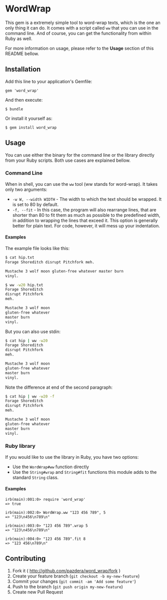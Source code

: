 # WordWrap

This gem is a extremely simple tool to word-wrap texts, which is the one an
only thing it can do. It comes with a script called `ww` that you can use
in the command line. And of course, you can get the functionality from within
Ruby as well.

For more information on usage, please refer to the **Usage** section of this
README bellow.

## Installation

Add this line to your application's Gemfile:

    gem 'word_wrap'

And then execute:

    $ bundle

Or install it yourself as:

    $ gem install word_wrap

## Usage

You can use either the binary for the command line or the library directly
from your Ruby scripts. Both use cases are explained bellow.

### Command Line

When in shell, you can use the `ww` tool (ww stands for word-wrap). It takes
only two arguments:

* `-w W, --width WIDTH` - The width to which the text should be wrapped.
                          It is set to 80 by default.
* `-f, --fit` - In this case, the program will also rearrange lines, that are
                shorter than 80 to fit them as much as possible to the
                predefined width, in addition to wrapping the lines that exceed
                it. This option is generally better for plain text. For code,
                however, it will mess up your indentation.

#### Examples

The example file looks like this:
```bash
$ cat hip.txt
Forage Shoreditch disrupt Pitchfork meh.

Mustache 3 wolf moon gluten-free whatever master burn
vinyl.
```

```bash
$ ww -w20 hip.txt
Forage Shoreditch
disrupt Pitchfork
meh.

Mustache 3 wolf moon
gluten-free whatever
master burn
vinyl.
```

But you can also use stdin:
```bash
$ cat hip | ww -w20
Forage Shoreditch
disrupt Pitchfork
meh.

Mustache 3 wolf moon
gluten-free whatever
master burn
vinyl.
```

Note the difference at end of the second paragraph:
```bash
$ cat hip | ww -w20 -f
Forage Shoreditch
disrupt Pitchfork
meh.

Mustache 3 wolf moon
gluten-free whatever
master burn
vinyl.
```

### Ruby library

If you would like to use the library in Ruby, you have two options:

* Use the `WordWrap#ww` function directly
* Use the `String#wrap` and `String#fit` functions this module adds to the
  standard `String` class.

#### Examples

```irb
irb(main):001:0> require 'word_wrap'
=> true

irb(main):002:0> WordWrap.ww "123 456 789", 5
=> "123\n456\n789\n"

irb(main):003:0> "123 456 789".wrap 5
=> "123\n456\n789\n"

irb(main):004:0> "123 456 789".fit 8
=> "123 456\n789\n"
```

## Contributing

1. Fork it ( http://github.com/pazdera/word_wrap/fork )
2. Create your feature branch (`git checkout -b my-new-feature`)
3. Commit your changes (`git commit -am 'Add some feature'`)
4. Push to the branch (`git push origin my-new-feature`)
5. Create new Pull Request
